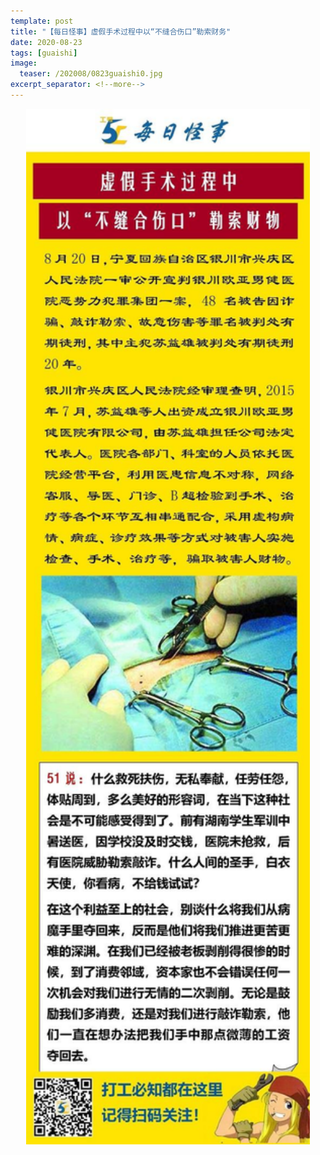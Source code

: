 ```yaml
---
template: post
title: "【每日怪事】虚假手术过程中以“不缝合伤口”勒索财务"
date: 2020-08-23
tags: [guaishi]
image:
  teaser: /202008/0823guaishi0.jpg
excerpt_separator: <!--more-->
---
```


<div style="text-align:center;color:grey"><img src="/images/202008/0823guaishi.jpg" width="90%"></div><br>

